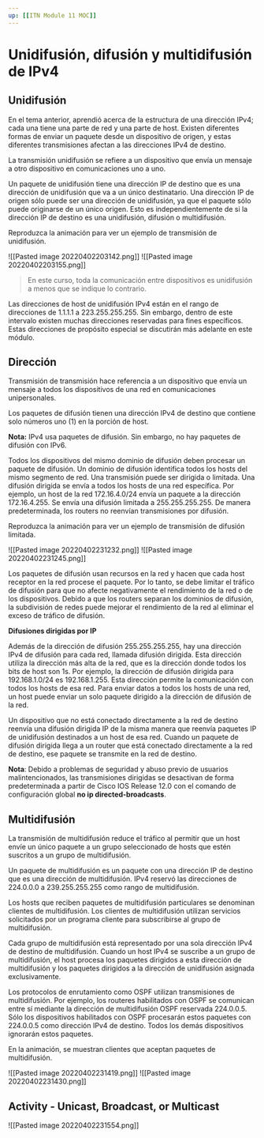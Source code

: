 ```yaml
---
up: [[ITN Module 11 MOC]]
---
```

# Unidifusión, difusión y multidifusión de IPv4
## Unidifusión

En el tema anterior, aprendió acerca de la estructura de una dirección IPv4; cada una tiene una parte de red y una parte de host. Existen diferentes formas de enviar un paquete desde un dispositivo de origen, y estas diferentes transmisiones afectan a las direcciones IPv4 de destino.

La transmisión unidifusión se refiere a un dispositivo que envía un mensaje a otro dispositivo en comunicaciones uno a uno.

Un paquete de unidifusión tiene una dirección IP de destino que es una dirección de unidifusión que va a un único destinatario. Una dirección IP de origen sólo puede ser una dirección de unidifusión, ya que el paquete sólo puede originarse de un único origen. Esto es independientemente de si la dirección IP de destino es una unidifusión, difusión o multidifusión.

Reproduzca la animación para ver un ejemplo de transmisión de unidifusión.

![[Pasted image 20220402203142.png]]
![[Pasted image 20220402203155.png]]

> En este curso, toda la comunicación entre dispositivos es unidifusión a menos que se indique lo contrario.

Las direcciones de host de unidifusión IPv4 están en el rango de direcciones de 1.1.1.1 a 223.255.255.255. Sin embargo, dentro de este intervalo existen muchas direcciones reservadas para fines específicos. Estas direcciones de propósito especial se discutirán más adelante en este módulo.

## Dirección

Transmisión de transmisión hace referencia a un dispositivo que envía un mensaje a todos los dispositivos de una red en comunicaciones unipersonales.

Los paquetes de difusión tienen una dirección IPv4 de destino que contiene solo números uno (1) en la porción de host.

**Nota:** IPv4 usa paquetes de difusión. Sin embargo, no hay paquetes de difusión con IPv6.

Todos los dispositivos del mismo dominio de difusión deben procesar un paquete de difusión. Un dominio de difusión identifica todos los hosts del mismo segmento de red. Una transmisión puede ser dirigida o limitada. Una difusión dirigida se envía a todos los hosts de una red específica. Por ejemplo, un host de la red 172.16.4.0/24 envía un paquete a la dirección 172.16.4.255. Se envía una difusión limitada a 255.255.255.255. De manera predeterminada, los routers no reenvían transmisiones por difusión.

Reproduzca la animación para ver un ejemplo de transmisión de difusión limitada.

![[Pasted image 20220402231232.png]]
![[Pasted image 20220402231245.png]]

Los paquetes de difusión usan recursos en la red y hacen que cada host receptor en la red procese el paquete. Por lo tanto, se debe limitar el tráfico de difusión para que no afecte negativamente el rendimiento de la red o de los dispositivos. Debido a que los routers separan los dominios de difusión, la subdivisión de redes puede mejorar el rendimiento de la red al eliminar el exceso de tráfico de difusión.

**Difusiones dirigidas por IP**

Además de la dirección de difusión 255.255.255.255, hay una dirección IPv4 de difusión para cada red, llamada difusión dirigida. Esta dirección utiliza la dirección más alta de la red, que es la dirección donde todos los bits de host son 1s. Por ejemplo, la dirección de difusión dirigida para 192.168.1.0/24 es 192.168.1.255. Esta dirección permite la comunicación con todos los hosts de esa red. Para enviar datos a todos los hosts de una red, un host puede enviar un solo paquete dirigido a la dirección de difusión de la red.

Un dispositivo que no está conectado directamente a la red de destino reenvía una difusión dirigida IP de la misma manera que reenvía paquetes IP de unidifusión destinados a un host de esa red. Cuando un paquete de difusión dirigida llega a un router que está conectado directamente a la red de destino, ese paquete se transmite en la red de destino.

**Nota**: Debido a problemas de seguridad y abuso previo de usuarios malintencionados, las transmisiones dirigidas se desactivan de forma predeterminada a partir de Cisco IOS Release 12.0 con el comando de configuración global **no ip directed-broadcasts**.

## Multidifusión

La transmisión de multidifusión reduce el tráfico al permitir que un host envíe un único paquete a un grupo seleccionado de hosts que estén suscritos a un grupo de multidifusión.

Un paquete de multidifusión es un paquete con una dirección IP de destino que es una dirección de multidifusión. IPv4 reservó las direcciones de 224.0.0.0 a 239.255.255.255 como rango de multidifusión.

Los hosts que reciben paquetes de multidifusión particulares se denominan clientes de multidifusión. Los clientes de multidifusión utilizan servicios solicitados por un programa cliente para subscribirse al grupo de multidifusión.

Cada grupo de multidifusión está representado por una sola dirección IPv4 de destino de multidifusión. Cuando un host IPv4 se suscribe a un grupo de multidifusión, el host procesa los paquetes dirigidos a esta dirección de multidifusión y los paquetes dirigidos a la dirección de unidifusión asignada exclusivamente.

Los protocolos de enrutamiento como OSPF utilizan transmisiones de multidifusión. Por ejemplo, los routeres habilitados con OSPF se comunican entre sí mediante la dirección de multidifusión OSPF reservada 224.0.0.5. Sólo los dispositivos habilitados con OSPF procesarán estos paquetes con 224.0.0.5 como dirección IPv4 de destino. Todos los demás dispositivos ignorarán estos paquetes.

En la animación, se muestran clientes que aceptan paquetes de multidifusión.

![[Pasted image 20220402231419.png]]
![[Pasted image 20220402231430.png]]

## Activity - Unicast, Broadcast, or Multicast
![[Pasted image 20220402231554.png]]